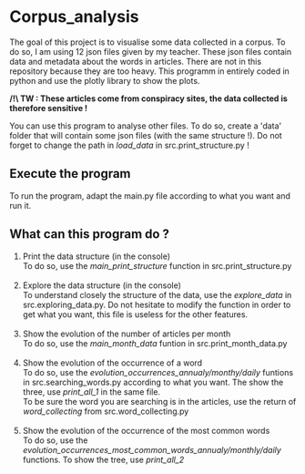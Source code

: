 # Corpus_analysis
The goal of this project is to visualise some data collected in a corpus. To do so, I am using 12 json files given by my teacher. These json files contain data and metadata about the words in articles. There are not in this repository because they are too heavy. This programm in entirely coded in python and use the plotly library to show the plots.<br>

<b>/!\ TW : These articles come from conspiracy sites, the data collected is therefore sensitive !</b><br>

You can use this program to analyse other files. To do so, create a 'data' folder that will contain some json files (with the same structure !). Do not forget to change the path in <i>load_data</i> in src.print_structure.py !

## Execute the program

To run the program, adapt the main.py file according to what you want and run it.

## What can this program do ?
<ol>
<li>Print the data structure (in the console)<br>
To do so, use the <i>main_print_structure</i> function in src.print_structure.py</li><br>
<li>Explore the data structure (in the console)<br>
To understand closely the structure of the data, use the <i>explore_data</i> in src.exploring_data.py. Do not hesitate to modify the function in order to get what you want, this file is useless for the other features.</li><br>
<li>Show the evolution of the number of articles per month<br>
To do so, use the <i>main_month_data</i> funtion in src.print_month_data.py</li><br>
<li>Show the evolution of the occurrence of a word<br>
To do so, use the <i>evolution_occurrences_annualy/monthy/daily</i> funtions in src.searching_words.py according to what you want. The show the three, use <i>print_all_1</i> in the same file.<br>
To be sure the word you are searching is in the articles, use the return of <i>word_collecting</i> from src.word_collecting.py</li><br>
<li>Show the evolution of the occurrence of the most common words<br>
To do so, use the <i>evolution_occurrences_most_common_words_annualy/monthly/daily</i> functions. To show the tree, use <i>print_all_2</i></li>
</ol>